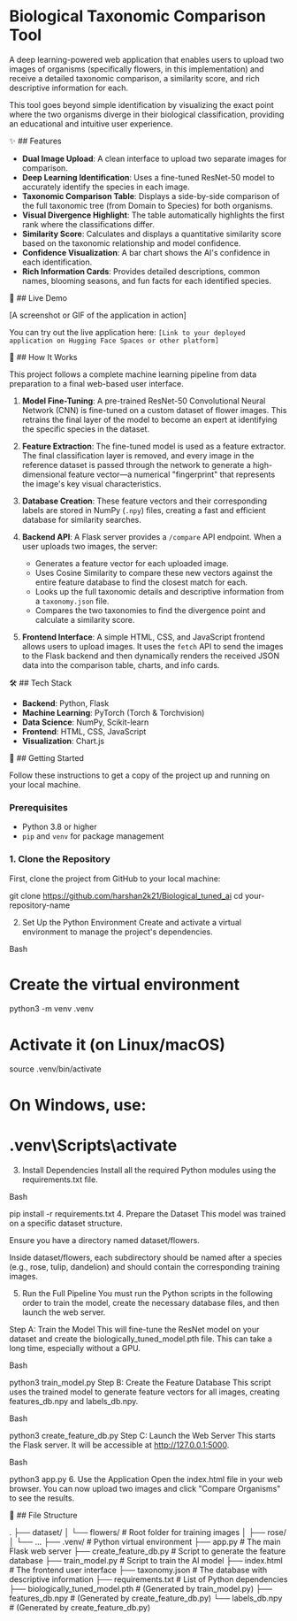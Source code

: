 # Biological Taxonomic Comparison Tool

A deep learning-powered web application that enables users to upload two images of organisms (specifically flowers, in this implementation) and receive a detailed taxonomic comparison, a similarity score, and rich descriptive information for each.

This tool goes beyond simple identification by visualizing the exact point where the two organisms diverge in their biological classification, providing an educational and intuitive user experience.

✨ ## Features

-   **Dual Image Upload**: A clean interface to upload two separate images for comparison.
-   **Deep Learning Identification**: Uses a fine-tuned ResNet-50 model to accurately identify the species in each image.
-   **Taxonomic Comparison Table**: Displays a side-by-side comparison of the full taxonomic tree (from Domain to Species) for both organisms.
-   **Visual Divergence Highlight**: The table automatically highlights the first rank where the classifications differ.
-   **Similarity Score**: Calculates and displays a quantitative similarity score based on the taxonomic relationship and model confidence.
-   **Confidence Visualization**: A bar chart shows the AI's confidence in each identification.
-   **Rich Information Cards**: Provides detailed descriptions, common names, blooming seasons, and fun facts for each identified species.

🎥 ## Live Demo

[A screenshot or GIF of the application in action]

You can try out the live application here: `[Link to your deployed application on Hugging Face Spaces or other platform]`

🤔 ## How It Works

This project follows a complete machine learning pipeline from data preparation to a final web-based user interface.

1.  **Model Fine-Tuning**: A pre-trained ResNet-50 Convolutional Neural Network (CNN) is fine-tuned on a custom dataset of flower images. This retrains the final layer of the model to become an expert at identifying the specific species in the dataset.

2.  **Feature Extraction**: The fine-tuned model is used as a feature extractor. The final classification layer is removed, and every image in the reference dataset is passed through the network to generate a high-dimensional feature vector—a numerical "fingerprint" that represents the image's key visual characteristics.

3.  **Database Creation**: These feature vectors and their corresponding labels are stored in NumPy (`.npy`) files, creating a fast and efficient database for similarity searches.

4.  **Backend API**: A Flask server provides a `/compare` API endpoint. When a user uploads two images, the server:
    -   Generates a feature vector for each uploaded image.
    -   Uses Cosine Similarity to compare these new vectors against the entire feature database to find the closest match for each.
    -   Looks up the full taxonomic details and descriptive information from a `taxonomy.json` file.
    -   Compares the two taxonomies to find the divergence point and calculate a similarity score.

5.  **Frontend Interface**: A simple HTML, CSS, and JavaScript frontend allows users to upload images. It uses the `fetch` API to send the images to the Flask backend and then dynamically renders the received JSON data into the comparison table, charts, and info cards.

🛠️ ## Tech Stack

-   **Backend**: Python, Flask
-   **Machine Learning**: PyTorch (Torch & Torchvision)
-   **Data Science**: NumPy, Scikit-learn
-   **Frontend**: HTML, CSS, JavaScript
-   **Visualization**: Chart.js

🚀 ## Getting Started

Follow these instructions to get a copy of the project up and running on your local machine.

### Prerequisites

-   Python 3.8 or higher
-   `pip` and `venv` for package management

### 1. Clone the Repository

First, clone the project from GitHub to your local machine:


git clone https://github.com/harshan2k21/Biological_tuned_ai
cd your-repository-name




2. Set Up the Python Environment
Create and activate a virtual environment to manage the project's dependencies.

Bash

# Create the virtual environment
python3 -m venv .venv

# Activate it (on Linux/macOS)
source .venv/bin/activate

# On Windows, use:
# .venv\Scripts\activate
3. Install Dependencies
Install all the required Python modules using the requirements.txt file.

Bash

pip install -r requirements.txt
4. Prepare the Dataset
This model was trained on a specific dataset structure.

Ensure you have a directory named dataset/flowers.

Inside dataset/flowers, each subdirectory should be named after a species (e.g., rose, tulip, dandelion) and should contain the corresponding training images.

5. Run the Full Pipeline
You must run the Python scripts in the following order to train the model, create the necessary database files, and then launch the web server.

Step A: Train the Model This will fine-tune the ResNet model on your dataset and create the biologically_tuned_model.pth file. This can take a long time, especially without a GPU.

Bash

python3 train_model.py
Step B: Create the Feature Database This script uses the trained model to generate feature vectors for all images, creating features_db.npy and labels_db.npy.

Bash

python3 create_feature_db.py
Step C: Launch the Web Server This starts the Flask server. It will be accessible at http://127.0.0.1:5000.

Bash

python3 app.py
6. Use the Application
Open the index.html file in your web browser. You can now upload two images and click "Compare Organisms" to see the results.

📁 ## File Structure

.
├── dataset/
│   └── flowers/            # Root folder for training images
│       ├── rose/
│       └── ...
├── .venv/                  # Python virtual environment
├── app.py                  # The main Flask web server
├── create_feature_db.py    # Script to generate the feature database
├── train_model.py          # Script to train the AI model
├── index.html              # The frontend user interface
├── taxonomy.json           # The database with descriptive information
├── requirements.txt        # List of Python dependencies
├── biologically_tuned_model.pth  # (Generated by train_model.py)
├── features_db.npy         # (Generated by create_feature_db.py)
└── labels_db.npy           # (Generated by create_feature_db.py)
